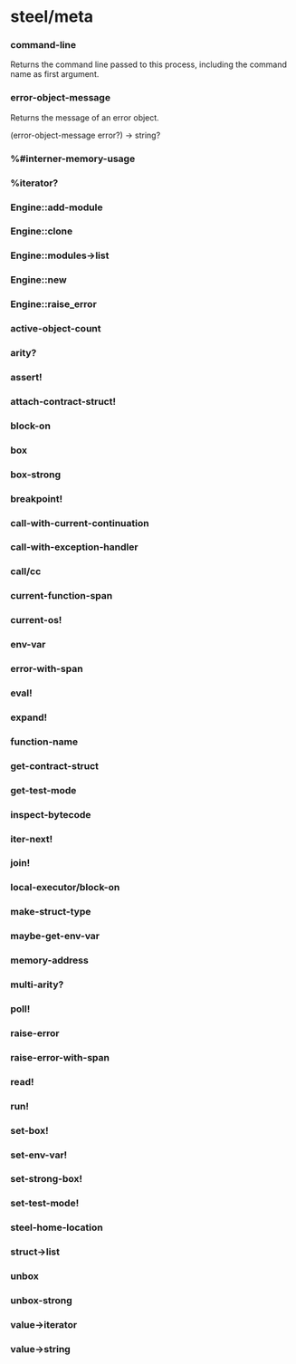 # steel/meta
### **command-line**
Returns the command line passed to this process,
including the command name as first argument.
### **error-object-message**
Returns the message of an error object.

(error-object-message error?) -> string?
### **%#interner-memory-usage**
### **%iterator?**
### **Engine::add-module**
### **Engine::clone**
### **Engine::modules->list**
### **Engine::new**
### **Engine::raise_error**
### **active-object-count**
### **arity?**
### **assert!**
### **attach-contract-struct!**
### **block-on**
### **box**
### **box-strong**
### **breakpoint!**
### **call-with-current-continuation**
### **call-with-exception-handler**
### **call/cc**
### **current-function-span**
### **current-os!**
### **env-var**
### **error-with-span**
### **eval!**
### **expand!**
### **function-name**
### **get-contract-struct**
### **get-test-mode**
### **inspect-bytecode**
### **iter-next!**
### **join!**
### **local-executor/block-on**
### **make-struct-type**
### **maybe-get-env-var**
### **memory-address**
### **multi-arity?**
### **poll!**
### **raise-error**
### **raise-error-with-span**
### **read!**
### **run!**
### **set-box!**
### **set-env-var!**
### **set-strong-box!**
### **set-test-mode!**
### **steel-home-location**
### **struct->list**
### **unbox**
### **unbox-strong**
### **value->iterator**
### **value->string**
